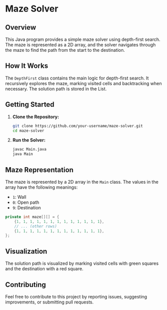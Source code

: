 
# Maze Solver

## Overview

This Java program provides a simple maze solver using depth-first search. The maze is represented as a 2D array, and the solver navigates through the maze to find the path from the start to the destination.

## How It Works

The `DepthFirst` class contains the main logic for depth-first search. It recursively explores the maze, marking visited cells and backtracking when necessary. The solution path is stored in the List.

## Getting Started

1. **Clone the Repository:**
    ```bash
    git clone https://github.com/your-username/maze-solver.git
    cd maze-solver
    ```

2. **Run the Solver:**
    ```bash
    javac Main.java
    java Main
    ```

## Maze Representation

The maze is represented by a 2D array in the `Main` class. The values in the array have the following meanings:
- `1`: Wall
- `0`: Open path
- `9`: Destination

```java
private int maze[][] = {
    {1, 1, 1, 1, 1, 1, 1, 1, 1, 1, 1, 1, 1},
    // ... (other rows)
    {1, 1, 1, 1, 1, 1, 1, 1, 1, 1, 1, 1, 1},
};
```

## Visualization
The solution path is visualized by marking visited cells with green squares and the destination with a red square.

## Contributing
Feel free to contribute to this project by reporting issues, suggesting improvements, or submitting pull requests.
